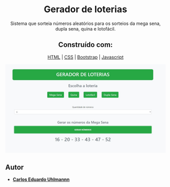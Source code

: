 <h1 align="center">
  Gerador de loterias
</h1>

<p align="center">
  Sistema que sorteia números aleatórios para os sorteios da mega sena, dupla sena, quina e lotofácil.
</p>

<h2 align="center">
 Construído com:   
</h2>
 
<div align="center">
  
[HTML](https://www.w3schools.com/html/default.asp) | [CSS](https://www.w3schools.com/css/) | [Bootstrap](https://getbootstrap.com/) | [Javascript](https://developer.mozilla.org/pt-BR/docs/Aprender/Getting_started_with_the_web/JavaScript_basico)
  
</div>
 
 <p align="center">
  <img alt="Gerador de loterias" src="https://github.com/carlosuhlmann/gerador_loterias/blob/master/gerador.jpg">
 </p>
 
 ## Autor

* **[Carlos Eduardo Uhlmannn](https://github.com/carlosuhlmann)**


































